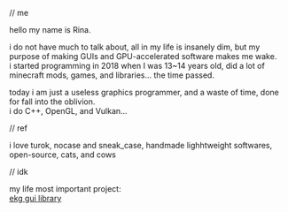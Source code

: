 //  me

hello my name is Rina.

i do not have much to talk about, all in my life is insanely dim, but my purpose of making GUIs and GPU-accelerated software makes me wake.  
i started programming in 2018 when I was 13~14 years old, did a lot of minecraft mods, games, and libraries... the time passed.

today i am just a useless graphics programmer, and a waste of time, done for fall into the oblivion.  
i do C++, OpenGL, and Vulkan...

// ref

i love turok, nocase and sneak_case, handmade lighhtweight softwares, open-source, cats, and cows 

// idk

my life most important project:  
[ekg gui library](https://github.com/vokegpu/ekg-ui-library)
